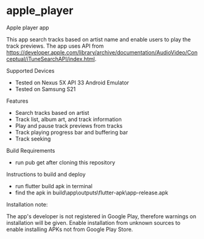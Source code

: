 # apple_player
 Apple player app

This app search tracks based on artist name and enable users to play the track previews.
The app uses API from https://developer.apple.com/library/archive/documentation/AudioVideo/Conceptual/iTuneSearchAPI/index.html.

Supported Devices
- Tested on Nexus 5X API 33 Android Emulator
- Tested on Samsung S21

Features
- Search tracks based on artist
- Track list, album art, and track information
- Play and pause track previews from tracks
- Track playing progress bar and buffering bar
- Track seeking

Build Requirements
- run pub get after cloning this repository

Instructions to build and deploy
- run flutter build apk in terminal
- find the apk in build\app\outputs\flutter-apk\app-release.apk

Installation note:

The app's developer is not registered in Google Play, therefore warnings on installation will be given.
Enable installation from unknown sources to enable installing APKs not from Google Play Store.
 